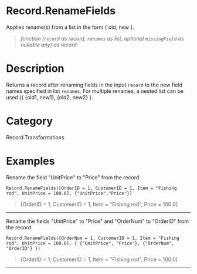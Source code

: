 # Record.RenameFields
Applies rename(s) from a list in the form { old, new }.
> _function (<code>record</code> as record, <code>renames</code> as list, optional <code>missingField</code> as nullable any) as record_

# Description 
Returns a record after renaming fields in the input <code>record</code> to the new field names specified in list <code>renames</code>. For multiple renames, a nested list can be used ({ {old1, new1}, {old2, new2} }.
# Category 
Record.Transformations
# Examples 
Rename the field "UnitPrice" to "Price" from the record.
```
Record.RenameFields([OrderID = 1, CustomerID = 1, Item = "Fishing rod", UnitPrice = 100.0], {"UnitPrice","Price"})
```
> [OrderID = 1, CustomerID = 1, Item = "Fishing rod", Price = 100.0]
***
Rename the fields "UnitPrice" to "Price" and "OrderNum" to "OrderID"  from the record.
```
Record.RenameFields([OrderNum = 1, CustomerID = 1, Item = "Fishing rod", UnitPrice = 100.0], { {"UnitPrice", "Price"}, {"OrderNum", "OrderID"} })
```
> [OrderID = 1, CustomerID = 1, Item = "Fishing rod", Price = 100.0]
***

